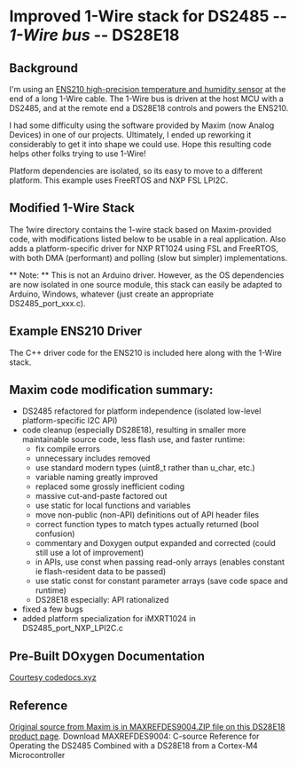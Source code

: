 # Improved 1-Wire stack for DS2485 -- *1-Wire bus* -- DS28E18

## Background
I'm using an
[ENS210 high-precision temperature and humidity sensor](https://www.sciosense.com/ens21x-family-of-high-performance-digital-temperature-and-humidity-sensors/)
at the end of a long 1-Wire cable. 
The 1-Wire bus is driven at the host MCU with a DS2485, and at the remote end a DS28E18 controls and powers the ENS210.

I had some difficulty using the software provided by Maxim (now Analog Devices) in one of our projects.
Ultimately, I ended up reworking it considerably to get it into shape we could use.
Hope this resulting code helps other folks trying to use 1-Wire!

Platform dependencies are isolated, so its easy to move to a different platform.
This example uses FreeRTOS and NXP FSL LPI2C.

## Modified 1-Wire Stack
The 1wire directory contains the 1-wire stack based on Maxim-provided code, 
with modifications listed below to be usable in a real application.
Also adds a platform-specific driver for NXP RT1024 using FSL and FreeRTOS,
with both DMA (performant) and polling (slow but simpler) implementations.

** Note: ** This is not an Arduino driver.
However, as the OS dependencies are now isolated in one source module,
this stack can easily be adapted to Arduino, Windows, whatever
(just create an appropriate DS2485_port_xxx.c).

## Example ENS210 Driver
The C++ driver code for the ENS210 is included here along with the 1-Wire stack.

## Maxim code modification summary:
* DS2485 refactored for platform independence (isolated low-level platform-specific I2C API)
* code cleanup (especially DS28E18), resulting in smaller more maintainable source code, less flash use, and faster runtime:
  * fix compile errors
  * unnecessary includes removed
  * use standard modern types (uint8_t rather than u_char, etc.)
  * variable naming greatly improved
  * replaced some grossly inefficient coding
  * massive cut-and-paste factored out
  * use static for local functions and variables
  * move non-public (non-API) definitions out of API header files
  * correct function types to match types actually returned (bool confusion)
  * commentary and Doxygen output expanded and corrected (could still use a lot of improvement)
  * in APIs, use const when passing read-only arrays (enables constant ie flash-resident data to be passed)
  * use static const for constant parameter arrays (save code space and runtime)
  * DS28E18 especially: API rationalized
* fixed a few bugs
* added platform specialization for iMXRT1024 in DS2485_port_NXP_LPI2C.c

## Pre-Built DOxygen Documentation
[Courtesy codedocs.xyz](https://codedocs.xyz/DRNadler/1Wire/files.html)

## Reference
[Original source from Maxim is in MAXREFDES9004.ZIP file on this DS28E18 product page](https://www.analog.com/en/products/ds28e18.html#product-tools).
Download MAXREFDES9004: C-source Reference for Operating the DS2485 Combined with a DS28E18 from a Cortex-M4 Microcontroller
